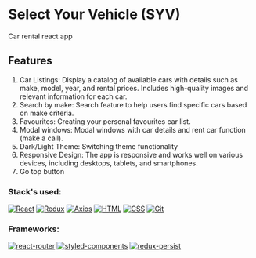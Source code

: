 # Select Your Vehicle (SYV)
Car rental react app

## Features
1. Car Listings:
Display a catalog of available cars with details such as make, model, year, and rental prices.
Includes high-quality images and relevant information for each car.
2. Search by make:
Search feature to help users find specific cars based on make criteria.
3. Favourites:
Creating your personal favourites car list.
4. Modal windows:
Modal windows with car details and rent car function (make a call).
5. Dark/Light Theme:
Switching theme functionality
7. Responsive Design:
The app is responsive and works well on various devices, including desktops, tablets, and smartphones.
8. Go top button

### Stack's used:

[![React](https://img.shields.io/static/v1?label=&message=React&color=2ea44f)](https://)
[![Redux](https://img.shields.io/static/v1?label=&message=Redux&color=2ea44f)](https://)
[![Axios](https://img.shields.io/static/v1?label=&message=Axios&color=2ea44f)](https://)
[![HTML](https://img.shields.io/static/v1?label=&message=HTML&color=2ea44f)](https://)
[![CSS](https://img.shields.io/static/v1?label=&message=CSS&color=2ea44f)](https://)
[![Git](https://img.shields.io/static/v1?label=&message=Git&color=2ea44f)](https://)

### Frameworks:

[![react-router](https://img.shields.io/static/v1?label=&message=react-router&color=orange)](https://)
[![styled-components](https://img.shields.io/static/v1?label=&message=styled-components&color=orange)](https://)
[![redux-persist](https://img.shields.io/static/v1?label=&message=redux-persist&color=orange)](https://)
